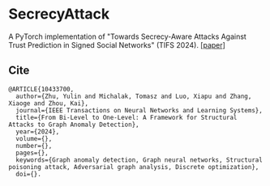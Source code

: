 # SecrecyAttack
A PyTorch implementation of "Towards Secrecy-Aware Attacks Against Trust Prediction in Signed Social Networks" (TIFS 2024). [[paper]](https://ieeexplore.ieee.org/abstract/document/10433700)

## Cite
```
@ARTICLE{10433700,
  author={Zhu, Yulin and Michalak, Tomasz and Luo, Xiapu and Zhang, Xiaoge and Zhou, Kai},
  journal={IEEE Transactions on Neural Networks and Learning Systems}, 
  title={From Bi-Level to One-Level: A Framework for Structural Attacks to Graph Anomaly Detection}, 
  year={2024},
  volume={},
  number={},
  pages={},
  keywords={Graph anomaly detection, Graph neural networks, Structural poisoning attack, Adversarial graph analysis, Discrete optimization},
  doi={}.
